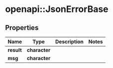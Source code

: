 # openapi::JsonErrorBase


## Properties
Name | Type | Description | Notes
------------ | ------------- | ------------- | -------------
**result** | **character** |  | 
**msg** | **character** |  | 


